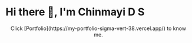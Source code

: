# Hi there 👋, I'm Chinmayi D S
<p align="center">
  Click [Portfolio](https://my-portfolio-sigma-vert-38.vercel.app/) to know me.
</p>
<!---
urgetolearn/urgetolearn is a ✨ unique ✨ repository because its `README.md` (this file) appears on your GitHub profile.
You can click the Preview link to take a look at your changes.
--->
